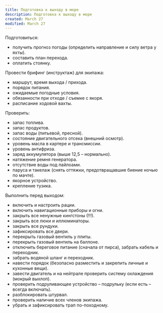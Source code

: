 ```yaml
---
title: Подготовка к выходу в море
description: Подготовка к выходу в море
created: March 27
modified: March 27
---
```


Подготовиться:
- получить прогноз погоды (определить направление и силу ветра у яхты).
- составить план перехода.
- оплатить стоянку.

Провести брифинг (инструктаж) для экипажа:
- маршрут, время выхода / прихода.
- порядок питания.
- ожидаемые погодные условия.
- обязанности при отходе / съемке с якоря.
- расписание ходовой вахты.

Проверить:
- запас топлива.
- запас продуктов.
- запас воды (питьевой, пресной).
- состояние двигательного отсека (внешний осмотр).
- уровень масла в картере и трансмиссии.
- уровень антифриза.
- заряд аккумулятора (выше 12,5 – нормально).
- натяжение ремня генератора.
- отсутствие воды под пайлоами.
- паруса и такелаж (снять оттяжки, предотвращавшие биение ночью по мачте).
- якорное устройство.
- крепление тузика.

Выполнить перед выходом:
- включить и настроить рации.
- включить навигационные приборы и огни.
- закрыть все ненужные кингстоны (!!!).
- закрыть все люки и иллюминаторы.
- закрыть все рундуки.
- зафиксировать все двери.
- перекрыть газовый вентиль у плиты.
- перекрыть газовый вентиль на баллоне.
- отключить береговое питание (сначала от пирса), забрать кабель и переходник.
- забрать водяной шланг и переходник.
- навести порядок (безопасно разместить и закрепить личные и кухонные вещи).
- завести двигатель и на нейтрале проверить систему охлаждения (мокрый выхлоп).
- проверить подруливающее устройство – подрульку (если есть – всегда включать).
- разблокировать штурвал.
- проверить наличие всех членов экипажа.
- убрать и зафиксировать трап по-походному.

